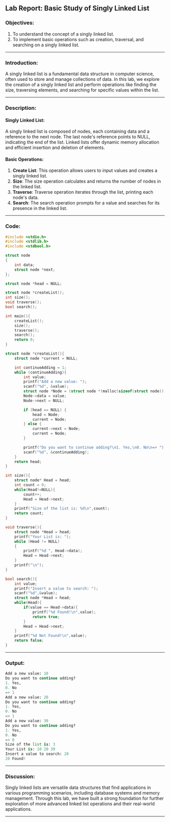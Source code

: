 ## Lab Report: Basic Study of Singly Linked List

### Objectives:

1. To understand the concept of a singly linked list.
2. To implement basic operations such as creation, traversal, and searching on a singly linked list.

---

### Introduction:

A singly linked list is a fundamental data structure in computer science, often used to store and manage collections of data. In this lab, we explore the creation of a singly linked list and perform operations like finding the size, traversing elements, and searching for specific values within the list.

---

### Description:

#### Singly Linked List:

A singly linked list is composed of nodes, each containing data and a reference to the next node. The last node's reference points to NULL, indicating the end of the list. Linked lists offer dynamic memory allocation and efficient insertion and deletion of elements.

#### Basic Operations:

1. **Create List**: This operation allows users to input values and creates a singly linked list.
2. **Size**: The size operation calculates and returns the number of nodes in the linked list.
3. **Traverse**: Traverse operation iterates through the list, printing each node's data.
4. **Search**: The search operation prompts for a value and searches for its presence in the linked list.

---

### Code:

```c
#include <stdio.h>
#include <stdlib.h>
#include <stdbool.h>

struct node
{
    int data;
    struct node *next;
};

struct node *head = NULL;

struct node *createList();
int size();
void traverse();
bool search();

int main(){
    createList();
    size();
    traverse();
    search();
    return 0;
}

struct node *createList(){
    struct node *current = NULL;

    int continueAdding = 1;
    while (continueAdding){
        int value;
        printf("Add a new value: ");
        scanf("%d", &value);
        struct node *Node = (struct node *)malloc(sizeof(struct node));
        Node->data = value;
        Node->next = NULL;

        if (head == NULL) {
            head = Node;
            current = Node;
        } else {
            current->next = Node;
            current = Node;
        }

        printf("Do you want to continue adding?\n1. Yes,\n0. No\n=> ");
        scanf("%d", &continueAdding);
    }
    return head;
}

int size(){
    struct node* Head = head;
    int count = 0;
    while(Head!=NULL){
        count++;
        Head = Head->next;
    }
    printf("Size of the list is: %d\n",count);
    return count;
}

void traverse(){
    struct node *Head = head;
    printf("Your List is: ");
    while (Head != NULL)
    {
        printf("%d ", Head->data);
        Head = Head->next;
    }
    printf("\n");
}

bool search(){
    int value;
    printf("Insert a value to search: ");
    scanf("%d",&value);
    struct node *Head = head;
    while(Head){
        if(value == Head->data){
            printf("%d Found!\n",value);
            return true;
        }
        Head = Head->next;
    }
    printf("%d Not Found!\n",value);
    return false;
}
```

---

### Output:

```python
Add a new value: 10
Do you want to continue adding?
1. Yes,
0. No
=> 1
Add a new value: 20
Do you want to continue adding?
1. Yes,
0. No
=> 1
Add a new value: 30
Do you want to continue adding?
1. Yes,
0. No
=> 0
Size of the list is: 3
Your List is: 10 20 30
Insert a value to search: 20
20 Found!
```

---

### Discussion:

Singly linked lists are versatile data structures that find applications in various programming scenarios, including database systems and memory management. Through this lab, we have built a strong foundation for further exploration of more advanced linked list operations and their real-world applications.

---

